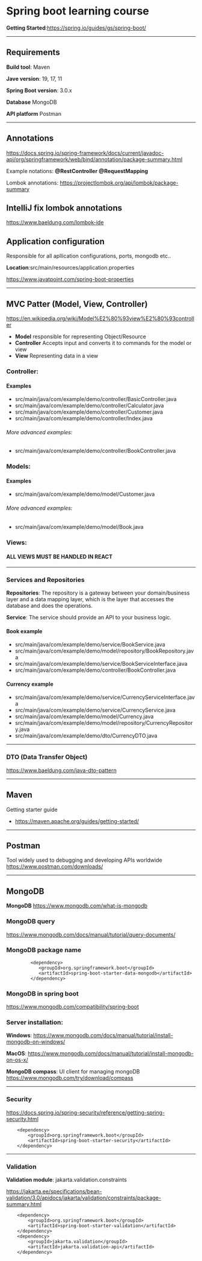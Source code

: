 # Spring boot learning course
__Getting Started__:https://spring.io/guides/gs/spring-boot/

---
## Requirements
__Build tool__: Maven

__Jave version__: 19, 17, 11

__Spring Boot version__: 3.0.x

__Database__ MongoDB

__API platform__ Postman

---
## Annotations
https://docs.spring.io/spring-framework/docs/current/javadoc-api/org/springframework/web/bind/annotation/package-summary.html

Example notations:
__@RestController__
__@RequestMapping__

Lombok annotations:
https://projectlombok.org/api/lombok/package-summary

## IntelliJ fix lombok annotations
https://www.baeldung.com/lombok-ide



## Application configuration
Responsible for all apllication configurations, ports, mongodb etc..

__Location__:src/main/resources/application.properties

https://www.javatpoint.com/spring-boot-properties

---
## MVC Patter (Model, View, Controller)
https://en.wikipedia.org/wiki/Model%E2%80%93view%E2%80%93controller
- __Model__ responsible for representing Object/Resource
- __Controller__ Accepts input and converts it to commands for the model or view
- __View__ Representing data in a view

### Controller:
#### Examples
-  src/main/java/com/example/demo/controller/BasicController.java
-  src/main/java/com/example/demo/controller/Calculator.java
-  src/main/java/com/example/demo/controller/Customer.java
-  src/main/java/com/example/demo/controller/Index.java

###### More advanced examples:

- src/main/java/com/example/demo/controller/BookController.java

### Models:
#### Examples
-  src/main/java/com/example/demo/model/Customer.java
###### More advanced examples:
-  src/main/java/com/example/demo/model/Book.java

### Views:
#### ALL VIEWS MUST BE HANDLED IN REACT

---

### Services and Repositories
__Repositories__: The repository is a gateway between your domain/business layer and a data mapping layer, which is the layer that accesses the database and does the operations.

__Service__: The service should provide an API to your business logic.

#### Book example
- src/main/java/com/example/demo/service/BookService.java
- src/main/java/com/example/demo/model/repository/BookRepository.java
- src/main/java/com/example/demo/service/BookServiceInterface.java
- src/main/java/com/example/demo/controller/BookController.java


#### Currency example
- src/main/java/com/example/demo/service/CurrencyServiceInterface.java
- src/main/java/com/example/demo/service/CurrencyService.java
- src/main/java/com/example/demo/model/Currency.java
- src/main/java/com/example/demo/model/repository/CurrencyRepository.java
- src/main/java/com/example/demo/dto/CurrencyDTO.java

---

### DTO (Data Transfer Object)
https://www.baeldung.com/java-dto-pattern

--- 

## Maven
Getting starter guide
- https://maven.apache.org/guides/getting-started/

---

## Postman

Tool widely used to debugging and developing APIs worldwide
https://www.postman.com/downloads/

---

## MongoDB
__MongoDB__
https://www.mongodb.com/what-is-mongodb

### MongoDB query
https://www.mongodb.com/docs/manual/tutorial/query-documents/

### MongoDB package name
             <dependency>
                <groupId>org.springframework.boot</groupId>
                <artifactId>spring-boot-starter-data-mongodb</artifactId>
             </dependency>

### MongoDB in spring boot
https://www.mongodb.com/compatibility/spring-boot


### Server installation:

__Windows__: https://www.mongodb.com/docs/manual/tutorial/install-mongodb-on-windows/

__MacOS__: https://www.mongodb.com/docs/manual/tutorial/install-mongodb-on-os-x/

__MongoDB compass__: UI client for managing mongoDB
https://www.mongodb.com/try/download/compass 

---

### Security
https://docs.spring.io/spring-security/reference/getting-spring-security.html

        <dependency>
            <groupId>org.springframework.boot</groupId>
            <artifactId>spring-boot-starter-security</artifactId>
        </dependency>

--- 

### Validation

__Validation module__: jakarta.validation.constraints

https://jakarta.ee/specifications/bean-validation/3.0/apidocs/jakarta/validation/constraints/package-summary.html

        <dependency>
            <groupId>org.springframework.boot</groupId>
            <artifactId>spring-boot-starter-validation</artifactId>
        </dependency>
        <dependency>
            <groupId>jakarta.validation</groupId>
            <artifactId>jakarta.validation-api</artifactId>
        </dependency>
